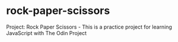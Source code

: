 # rock-paper-scissors
Project: Rock Paper Scissors - This is a practice project for learning JavaScript with The Odin Project
